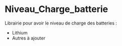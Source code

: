 # Niveau_Charge_batterie
Librairie pour avoir le niveau de charge des batteries :
* Lithium
* Autres à ajouter
